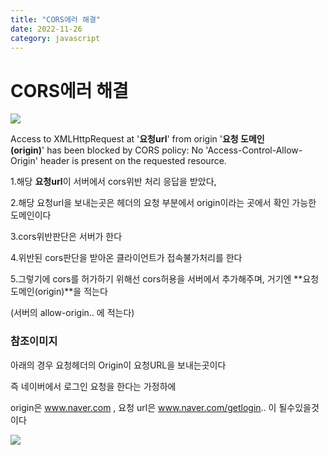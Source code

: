 ```yaml
---
title: "CORS에러 해결"
date: 2022-11-26
category: javascript
---
```


# CORS에러 해결

![](/storage/20221126015936949373.jpg)

Access to XMLHttpRequest at '**요청url**' from origin '**요청 도메인(origin)**' has been blocked by CORS policy: No 'Access-Control-Allow-Origin' header is present on the requested resource.

1.해당 **요청url**이 서버에서 cors위반 처리 응답을 받았다,

2.해당 요청url을 보내는곳은 헤더의 요청 부분에서 origin이라는 곳에서 확인 가능한 도메인이다

3.cors위반판단은 서버가 한다

4.위반된 cors판단을 받아온 클라이언트가 접속불가처리를 한다

5.그렇기에 cors를 허가하기 위해선 cors허용을 서버에서 추가해주며, 거기엔 **요청 도메인(origin)**을 적는다

(서버의 allow-origin.. 에 적는다)

### 참조이미지

아래의 경우 요청헤더의 Origin이 요청URL을 보내는곳이다

즉 네이버에서 로그인 요청을 한다는 가정하에

origin은 www.naver.com , 요청 url은 www.naver.com/getlogin.. 이 될수있을것이다

![](/storage/20221126020556316458.jpg)
